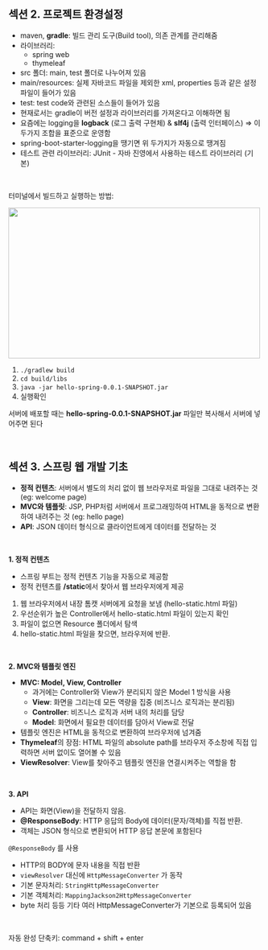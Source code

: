 ## 섹션 2. 프로젝트 환경설정
- maven, **gradle**: 빌드 관리 도구(Build tool), 의존 관계를 관리해줌
- 라이브러리:
  - spring web
  - thymeleaf
- src 폴더: main, test 폴더로 나누어져 있음
- main/resources: 실제 자바코드 파일을 제외한 xml, properties 등과 같은 설정 파일이 들어가 있음
- test: test code와 관련된 소스들이 들어가 있음
- 현재로서는 gradle이 버전 설정과 라이브러리를 가져온다고 이해하면 됨
- 요즘에는 logging을 **logback** (로그 출력 구현체) & **slf4j** (출력 인터페이스) => 이 두가지 조합을 표준으로 운영함
- spring-boot-starter-logging을 땡기면 위 두가지가 자동으로 땡겨짐
- 테스트 관련 라이브러리: JUnit - 자바 진영에서 사용하는 테스트 라이브러리 (기본)
<br>

터미널에서 빌드하고 실행하는 방법:

<img src="https://raw.githubusercontent.com/suminb99/2025-1-Spring-Basic-Study/refs/heads/main/team1/%EB%B0%B1%EC%88%98%EB%AF%BC/week1/images/Screenshot%202025-04-26%20at%2016.26.12.png" height="300x" width="500px"/>

1. `./gradlew build`
2. `cd build/libs`
3. `java -jar hello-spring-0.0.1-SNAPSHOT.jar` 
4. 실행확인

서버에 배포할 때는 **hello-spring-0.0.1-SNAPSHOT.jar** 파일만 복사해서 서버에 넣어주면 된다

<br>

## 섹션 3. 스프링 웹 개발 기초

- **정적 컨텐츠**: 서버에서 별도의 처리 없이 웹 브라우저로 파일을 그대로 내려주는 것 (eg: welcome page)
- **MVC와 템플릿**: JSP, PHP처럼 서버에서 프로그래밍하여 HTML을 동적으로 변환하여 내려주는 것 (eg: hello page)
- **API**: JSON 데이터 형식으로 클라이언트에게 데이터를 전달하는 것
<br>

**1. 정적 컨텐츠**
- 스프링 부트는 정적 컨텐츠 기능을 자동으로 제공함
- 정적 컨텐츠를 **/static**에서 찾아서 웹 브라우저에게 제공
1. 웹 브라우저에서 내장 톰캣 서버에게 요청을 보냄 (hello-static.html 파일)
2. 우선순위가 높은 Controller에서 hello-static.html 파일이 있는지 확인
3. 파일이 없으면 Resource 폴더에서 탐색
4. hello-static.html 파일을 찾으면, 브라우저에 반환.
<br>

**2. MVC와 템플릿 엔진**
- **MVC: Model, View, Controller**
  - 과거에는 Controller와 View가 분리되지 않은 Model 1 방식을 사용
  - **View**: 화면을 그리는데 모든 역량을 집중 (비즈니스 로직과는 분리됨)
  - **Controller**: 비즈니스 로직과 서버 내의 처리를 담당
  - **Model**: 화면에서 필요한 데이터를 담아서 View로 전달
- 템플릿 엔진은 HTML을 동적으로 변환하여 브라우저에 넘겨줌
- **Thymeleaf**의 장점: HTML 파일의 absolute path를 브라우저 주소창에 직접 입력하면 서버 없이도 열어볼 수 있음
- **ViewResolver**: View를 찾아주고 템플릿 엔진을 연결시켜주는 역할을 함
<br>

**3. API**
- API는 화면(View)을 전달하지 않음.
- **@ResponseBody**: HTTP 응답의 Body에 데이터(문자/객체)를 직접 반환.
- 객체는 JSON 형식으로 변환되어 HTTP 응답 본문에 포함된다

`@ResponseBody` 를 사용
- HTTP의 BODY에 문자 내용을 직접 반환
- `viewResolver` 대신에 `HttpMessageConverter` 가 동작
- 기본 문자처리: `StringHttpMessageConverter`
- 기본 객체처리: `MappingJackson2HttpMessageConverter`
- byte 처리 등등 기타 여러 HttpMessageConverter가 기본으로 등록되어 있음

<br>

자동 완성 단축키: command + shift + enter
